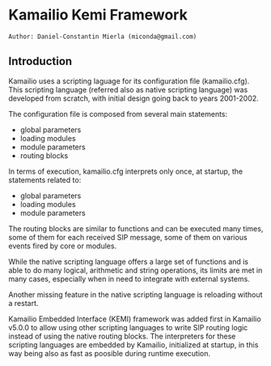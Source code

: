 # Kamailio Kemi Framework #

```
Author: Daniel-Constantin Mierla (miconda@gmail.com)
```

## Introduction ##

Kamailio uses a scripting laguage for its configuration file (kamailio.cfg). This scripting language (referred also as
native scripting language) was developed from scratch, with initial design going back to years 2001-2002.

The configuration file is composed from several main statements:

  * global parameters
  * loading modules
  * module parameters
  * routing blocks

In terms of execution, kamailio.cfg interprets only once, at startup, the statements related to:

  * global parameters
  * loading modules
  * module parameters

The routing blocks are similar to functions and can be executed many times, some of them for each received
SIP message, some of them on various events fired by core or modules.

While the native scripting language offers a large set of functions and is able to do many logical, arithmetic
and string operations, its limits are met in many cases, especially when in need to integrate with external systems.

Another missing feature in the native scripting language is reloading without a restart.

Kamailio Embedded Interface (KEMI) framework was added first in Kamailio v5.0.0 to allow using other scripting
languages to write SIP routing logic instead of using the native routing blocks. The interpreters for these scripting
languages are embedded by Kamailio, initialized at startup, in this way being also as fast as poosible during runtime
execution.